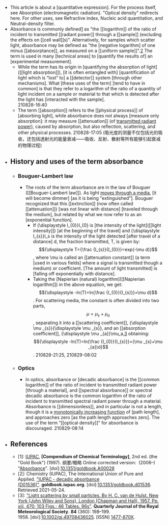 - This article is about a [quantitative expression]. For the process itself, see Absorption (electromagnetic radiation).
"Optical density" redirects here. For other uses, see Refractive index, Nucleic acid quantitation, and Neutral-density filter.
- Absorbance is commonly defined[1](((OzNUPSWgG))) as "the [[logarithm]] of the ratio of incident to transmitted [[radiant power]] through a [[sample]] (excluding the effects on [[cell wall]]s)". Alternatively, for samples which scatter light, absorbance may be defined as "the [negative logarithm] of one minus [[absorptance]], as measured on a [[uniform sample]]".[2](((rdCDqJIly))) The term is used in many [technical areas] to [quantify the results of] an [experimental measurement].  
    - While the term has its origin in [quantifying the absorption of light]([[light absorption]]), [it is often entangled with] [quantification of light which is “lost” to] a [[detector]] system [through other mechanisms].  What [these uses of the term] [tend to have in common] is that they refer to a logarithm of the ratio of a quantity of light incident on a sample or material to that which is detected after the light has [interacted with the sample].  
210828-16:40
    - The term [[absorption]] refers to the [[physical process]] of [absorbing light], while absorbance does not always [measure only absorption]: it may measure [[attenuation]] (of [transmitted radiant power](((h7pB6Gh8b)))), caused by absorption, but also reflection, scattering, and other physical processes.
210828-17:05
(吸光度的测量不仅包括光的吸收，还包括透射光的能量衰减——吸收、反射、散射等所有能够引起衰减的物理过程)
- ## History and uses of the term absorbance
    - ### Bouguer-Lambert law
        - The roots of the term absorbance are in the law of Bouguer ([[Bouguer-Lambert law]]).  As light [moves through a media](((qfU6t6GvB))), [it will become dimmer] [as it is being "extinguished"].  Bouguer recognized that this [[extinction]] (now often called [[attenuation]]) [was not linear with distance] [traveled through the medium], but related by what we now refer to as an [exponential function].  
            - If {\displaystyle I_{0}}I_{0} is [the intensity of the light]([[light intensity]]) [at the beginning of the travel] and {\displaystyle I_{s}}I_s is the intensity of the light detected [after travel of a distance] d, the fraction transmitted, T, is given by:  $${\displaystyle T={\frac {I_{s}}{I_{0}}}=exp(-\mu d)}$$, where \mu  is called an [[attenuation constant]] (a term [used in various fields] where a signal is transmitted though a medium) or coefficient.  [The amount of light transmitted] is [falling off exponentially with distance].  
            - Taking the [Napierian (natural) logarithm]([[Napierian logarithm]]) in the above equation, we get:  $${\displaystyle -ln(T)=ln{\frac {I_{0}}{I_{s}}}=\mu d}$$ . For scattering media, the constant is often divided into two parts, $${\displaystyle \mu =\mu _{s}+\mu _{a}}$$ , separating it into a [[scattering coefficient]], {\displaystyle \mu _{s}}{\displaystyle \mu _{s}}, and an [[absorption coefficient]], {\displaystyle \mu _{a}}\mu_a,[3](((dT6KTmzxS))) obtaining: $${\displaystyle -ln(T)=ln{\frac {I_{0}}{I_{s}}}=(\mu _{s}+\mu _{a})d}$$ .
210828-21:25, 210829-08:02
    - ### Optics
        - In optics, absorbance or [decadic absorbance] is the [[common logarithm]] of the ratio of incident to transmitted radiant power [through a material], and [[spectral absorbance]] or spectral decadic absorbance is the common logarithm of the ratio of incident to transmitted spectral radiant power through a material. Absorbance is [[dimensionless]], and in particular is not a length, though it is a [monotonically increasing function](((tI_s5ioC2))) of [path length], and approaches zero [as the path length approaches zero]. The use of the term "[[optical density]]" for absorbance is discouraged.
210829-08:14
- ## References
    - [1]: [IUPAC](https://en.wikipedia.org/wiki/International_Union_of_Pure_and_Applied_Chemistry), __[Compendium of Chemical Terminology]__, 2nd ed. (the "Gold Book") (1997). 纲要/概略 Online corrected version:  (2006–) "[Absorbance](https://goldbook.iupac.org/A00028.html)". [doi]:[10.1351/goldbook.A00028](https://doi.org/10.1351%2Fgoldbook.A00028)
    - [2]: Chemistry (IUPAC), The International Union of Pure and Applied. ["IUPAC - decadic absorbance (D01536)"](https://goldbook.iupac.org/terms/view/D01536). __goldbook.iupac.org__. [doi]:[10.1351/goldbook.d01536](https://doi.org/10.1351%2Fgoldbook.d01536). Retrieved 2021-05-24.
    - [3]: ["Light scattering by small particles. By H. C. van de Hulst. New York (John Wiley and Sons), London (Chapman and Hall), 1957. Pp. xiii, 470; 103 Figs.; 46 Tables. 96s"](https://rmets.onlinelibrary.wiley.com/doi/abs/10.1002/qj.49708436025). __Quarterly Journal of the Royal Meteorological Society__. **84** (360): 198–199. 1958. [doi]:[10.1002/qj.49708436025](https://doi.org/10.1002%2Fqj.49708436025). [ISSN] [1477-870X](https://www.worldcat.org/issn/1477-870X).
